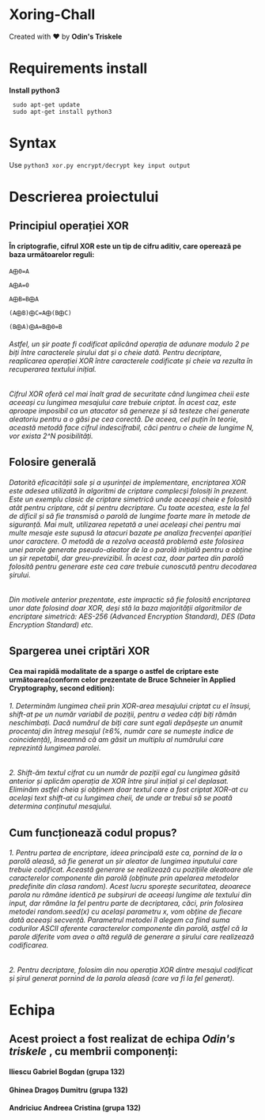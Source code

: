 # Xoring-Chall

Created with ❤️ by **Odin's Triskele**

# Requirements install 

**Install python3**
```
 sudo apt-get update
 sudo apt-get install python3
```
# Syntax


Use `python3 xor.py encrypt/decrypt key input output`



# Descrierea proiectului



## Principiul operației XOR
#### În criptografie, cifrul XOR este un tip de cifru aditiv, care operează pe baza următoarelor reguli: 

```
A⨁0=A				

A⨁A=0				

A⨁B=B⨁A

(A⨁B)⨁C=A⨁(B⨁C)

(B⨁A)⨁A=B⨁0=B
```
 
######   Astfel, un șir poate fi codificat aplicând operația de adunare modulo 2 pe biți între caracterele șirului dat și o cheie dată. Pentru decriptare, reaplicarea operației XOR între caracterele codificate și cheie va rezulta în recuperarea textului inițial.  
######   Cifrul XOR oferă cel mai înalt grad de securitate când lungimea cheii este aceeași cu lungimea mesajului care trebuie criptat. În acest caz, este aproape imposibil ca un atacator să genereze și să testeze chei generate aleatoriu pentru a o găsi pe cea corectă. De aceea, cel puțin în teorie, această metodă face cifrul indescifrabil, căci pentru o cheie de lungime N, vor exista 2^N posibilități.


## Folosire generală

######   Datorită eficacității sale și a ușurinței de implementare, encriptarea XOR este adesea utilizată în algoritmi de criptare complecși folosiți în prezent. Este un exemplu clasic de criptare simetrică unde aceeași cheie e folosită atât pentru criptare, cât și pentru decriptare. Cu toate acestea, este la fel de dificil și să fie transmisă o parolă de lungime foarte mare în metode de siguranță. Mai mult, utilizarea repetată a unei aceleași chei pentru mai multe mesaje este supusă la atacuri bazate pe analiza frecvenței apariției unor caractere. O metodă de a rezolva această problemă este folosirea unei parole generate pseudo-aleator de la o parolă inițială pentru a obține un șir repetabil, dar greu-previzibil. În acest caz, doar partea din parolă folosită pentru generare este cea care trebuie cunoscută pentru decodarea șirului.
######    Din motivele anterior prezentate, este impractic să fie folosită encriptarea unor date folosind doar XOR, deși stă la baza majorității algoritmilor de encriptare simetrică: AES-256 (Advanced Encryption Standard), DES (Data Encryption Standard) etc.


## Spargerea unei criptări XOR

####  Cea mai rapidă modalitate de a sparge o astfel de criptare este următoarea(conform celor prezentate de Bruce Schneier în Applied Cryptography, second edition): 

###### 1. Determinăm lungimea cheii prin XOR-area mesajului criptat cu el însuși, shift-at pe un număr variabil de poziții, pentru a vedea câți biți rămân neschimbați. Dacă numărul de biți care sunt egali depășește un anumit procentaj din întreg mesajul (≥6%, număr care se numește indice de coincidență), înseamnă că am găsit un multiplu al numărului care reprezintă lungimea parolei.
###### 2. Shift-ăm textul cifrat cu un număr de poziții egal cu lungimea găsită anterior și aplicăm operația de XOR între șirul inițial și cel deplasat. Eliminăm astfel cheia și obținem doar textul care a fost criptat XOR-at cu același text shift-at cu lungimea cheii, de unde ar trebui să se poată determina conținutul mesajului.


## Cum funcționează codul propus?

###### 1. Pentru partea de encriptare, ideea principală este ca, pornind de la o parolă aleasă, să fie generat un șir aleator de lungimea inputului care trebuie codificat. Această generare se realizează cu pozițiile aleatoare ale caracterelor componente din parolă (obținute prin apelarea metodelor predefinite din clasa random). Acest lucru sporește securitatea, deoarece parola nu rămâne identică pe subșiruri de aceeași lungime ale textului din input, dar rămâne la fel pentru parte de decriptarea, căci, prin folosirea metodei random.seed(x) cu același parametru x, vom obține de fiecare dată aceeași secvență. Parametrul metodei îl alegem ca fiind suma codurilor ASCII aferente caracterelor componente din parolă, astfel că la parole diferite vom avea o altă regulă de generare a șirului care realizează codificarea. 

###### 2. Pentru decriptare, folosim din nou operația XOR dintre mesajul codificat și șirul generat pornind de la parola aleasă (care va fi la fel generat). 


# Echipa

## Acest proiect a fost realizat de echipa ***Odin's triskele*** , cu membrii componenți: 

#### Iliescu Gabriel Bogdan (grupa 132)                                         
#### Ghinea Dragoș Dumitru (grupa 132)
#### Andriciuc Andreea Cristina (grupa 132)



